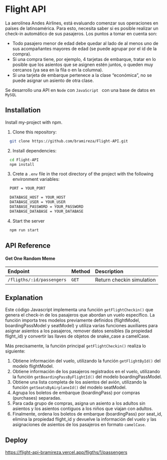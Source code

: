 
# Flight API

La aerolínea Andes Airlines, está evaluando comenzar sus operaciones en países de latinoamérica. Para esto, necesita saber si es posible realizar un check-in automático de sus pasajeros.
Los puntos a tomar en cuenta son:
- Todo pasajero menor de edad debe quedar al lado de al menos uno de sus acompañantes mayores de edad (se
puede agrupar por el id de la compra).
- Si una compra tiene, por ejemplo, 4 tarjetas de embarque, tratar en lo posible que los asientos que se asignen
estén juntos, o queden muy cercanos (ya sea en la fila o en la columna).
- Si una tarjeta de embarque pertenece a la clase “económica”, no se puede asignar un asiento de otra clase.

Se desarrollo una API en `Node` con `JavaScript ` con una base de datos en `MySQL`


## Installation

Install my-project with npm.

1. Clone this repository: 

```bash
  git clone https://github.com/bramireza/Flight-API.git

```
2. Install dependencies:

```bash
  cd Flight-API
  npm install
```

3. Crete a `.env` file in the root directory of the project with the following environment variables:

```bash
  PORT = YOUR_PORT

  DATABASE_HOST = YOUR_HOST
  DATABASE_USER = YOUR_USER
  DATABASE_PASSWORD = YOUR_PASSWORD
  DATABASE_DATABASE = YOUR_DATABASE
```

4. Start the server

```bash
  npm run start
```

## API Reference

#### Get One Random Meme

| Endpoint | Method     | Description                |
| :-------- | :------- | :------------------------- |
| `/fligths/:id/passengers` | `GET` | Return checkin simulation |




## Explanation

Este código Javascript implementa una función `getFlightCheckin()` que genera el check-in de los pasajeros que abordan un vuelo específico. La función importa tres modelos previamente definidos (flightModel, boardingPassModel y seatModel) y utiliza varias funciones auxiliares para asignar asientos a los pasajeros, remover datos sensibles (la propiedad flight_id) y convertir las llaves de objetos de snake_case a camelCase.

Más precisamente, la función principal `getFlightCheckin()` realiza lo siguiente:

1. Obtiene información del vuelo, utilizando la función `getFlightById()` del modelo flightModel.
2. Obtiene información de los pasajeros registrados en el vuelo, utilizando la función `getBoardingPassByFlightId()` del modelo boardingPassModel.
3. Obtiene una lista completa de los asientos del avión, utilizando la función `getSeatsByAirplaneId()` del modelo seatModel.
4. Agrupa los boletos de embarque (boardingPass) por compras (purchases) separadas.
5. Para cada grupo de compras, asigna un asiento a los adultos sin asientos y los asientos contiguos a los niños que viajan con adultos.
6. Finalmente, ordena los boletos de embarque (boardingPass) por seat_id, elimina la propiedad flight_id y devuelve la información del vuelo y las asignaciones de asientos de los pasajeros en formato `camelCase`.




## Deploy

https://flight-api-bramireza.vercel.app/fligths/1/passengers

